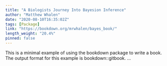 ```yaml
---
title: "A Biologists Journey Into Bayesion Inference"
author: "Matthew Whalen"
date: "2020-08-10T16:35:02Z"
tags: [Package]
link: "https://bookdown.org/mrwhalen/bayes_book/"
length_weight: "20.4%"
pinned: false
---
```


This is a minimal example of using the bookdown package to write a book. The output format for this example is bookdown::gitbook. ...
